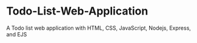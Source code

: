 # Todo-List-Web-Application
A Todo list web application with HTML, CSS, JavaScript, Nodejs, Express, and EJS
